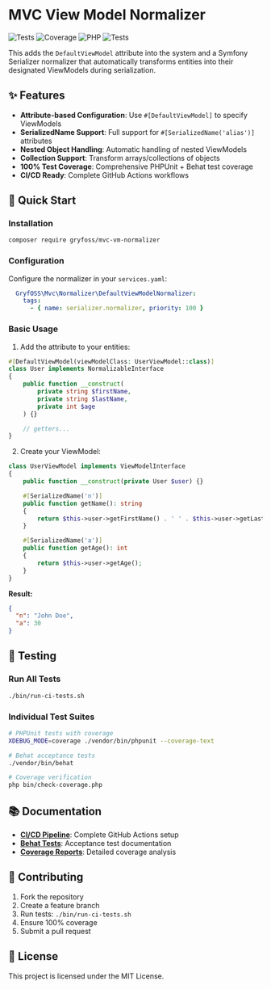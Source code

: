 MVC View Model Normalizer
=========================

![Tests](https://github.com/praetoriantechnology/mvc-vm-normalizer/workflows/tests/badge.svg)
![Coverage](https://img.shields.io/badge/coverage-100%25-brightgreen)
![PHP](https://img.shields.io/badge/php-8.2%20%7C%208.3-blue)
![Tests](https://img.shields.io/badge/tests-PHPUnit%20%2B%20Behat-blue)

This adds the `DefaultViewModel` attribute into the system and a Symfony Serializer normalizer that automatically transforms entities into their designated ViewModels during serialization.

## ✨ Features

- **Attribute-based Configuration**: Use `#[DefaultViewModel]` to specify ViewModels
- **SerializedName Support**: Full support for `#[SerializedName('alias')]` attributes
- **Nested Object Handling**: Automatic handling of nested ViewModels
- **Collection Support**: Transform arrays/collections of objects
- **100% Test Coverage**: Comprehensive PHPUnit + Behat test coverage
- **CI/CD Ready**: Complete GitHub Actions workflows

## 🚀 Quick Start

### Installation

```bash
composer require gryfoss/mvc-vm-normalizer
```

### Configuration

Configure the normalizer in your `services.yaml`:

```yaml
  GryfOSS\Mvc\Normalizer\DefaultViewModelNormalizer:
    tags:
      - { name: serializer.normalizer, priority: 100 }
```

### Basic Usage

1. Add the attribute to your entities:

```php
#[DefaultViewModel(viewModelClass: UserViewModel::class)]
class User implements NormalizableInterface
{
    public function __construct(
        private string $firstName,
        private string $lastName,
        private int $age
    ) {}

    // getters...
}
```

2. Create your ViewModel:

```php
class UserViewModel implements ViewModelInterface
{
    public function __construct(private User $user) {}

    #[SerializedName('n')]
    public function getName(): string
    {
        return $this->user->getFirstName() . ' ' . $this->user->getLastName();
    }

    #[SerializedName('a')]
    public function getAge(): int
    {
        return $this->user->getAge();
    }
}
```

**Result:**
```json
{
  "n": "John Doe",
  "a": 30
}
```

## 🧪 Testing

### Run All Tests
```bash
./bin/run-ci-tests.sh
```

### Individual Test Suites
```bash
# PHPUnit tests with coverage
XDEBUG_MODE=coverage ./vendor/bin/phpunit --coverage-text

# Behat acceptance tests
./vendor/bin/behat

# Coverage verification
php bin/check-coverage.php
```

## 📚 Documentation

- **[CI/CD Pipeline](CI-CD.md)**: Complete GitHub Actions setup
- **[Behat Tests](features/README.md)**: Acceptance test documentation
- **[Coverage Reports](coverage/html/)**: Detailed coverage analysis

## 🤝 Contributing

1. Fork the repository
2. Create a feature branch
3. Run tests: `./bin/run-ci-tests.sh`
4. Ensure 100% coverage
5. Submit a pull request

## 📄 License

This project is licensed under the MIT License.